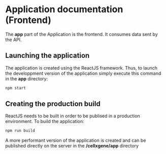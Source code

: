 # Application documentation (Frontend)

The **app** part of the Application is the frontend. It consumes data sent by the API.

## Launching the application

The application is created using the ReactJS framework. Thus, to launch the developpment version of 
the application simply execute this command in the **app** directory:

```bash
npm start
```

## Creating the production build

ReactJS needs to be built in order to be publised in a production environment. 
To build the application:

```bash
npm run build
```

A more performant version of the application is created and can be published directly on the server in 
the **/cellxgene/app** directory
